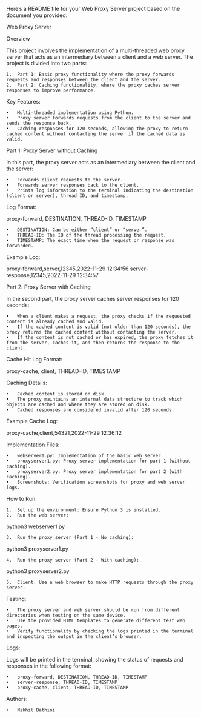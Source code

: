 Here’s a README file for your Web Proxy Server project based on the document you provided:

Web Proxy Server

Overview

This project involves the implementation of a multi-threaded web proxy server that acts as an intermediary between a client and a web server. The project is divided into two parts:

	1.	Part 1: Basic proxy functionality where the proxy forwards requests and responses between the client and the server.
	2.	Part 2: Caching functionality, where the proxy caches server responses to improve performance.

Key Features:

	•	Multi-threaded implementation using Python.
	•	Proxy server forwards requests from the client to the server and sends the response back.
	•	Caching responses for 120 seconds, allowing the proxy to return cached content without contacting the server if the cached data is valid.

Part 1: Proxy Server without Caching

In this part, the proxy server acts as an intermediary between the client and the server:

	•	Forwards client requests to the server.
	•	Forwards server responses back to the client.
	•	Prints log information to the terminal indicating the destination (client or server), thread ID, and timestamp.

Log Format:

proxy-forward, DESTINATION, THREAD-ID, TIMESTAMP

	•	DESTINATION: Can be either “client” or “server”.
	•	THREAD-ID: The ID of the thread processing the request.
	•	TIMESTAMP: The exact time when the request or response was forwarded.

Example Log:

proxy-forward,server,12345,2022-11-29 12:34:56
server-response,12345,2022-11-29 12:34:57

Part 2: Proxy Server with Caching

In the second part, the proxy server caches server responses for 120 seconds:

	•	When a client makes a request, the proxy checks if the requested content is already cached and valid.
	•	If the cached content is valid (not older than 120 seconds), the proxy returns the cached content without contacting the server.
	•	If the content is not cached or has expired, the proxy fetches it from the server, caches it, and then returns the response to the client.

Cache Hit Log Format:

proxy-cache, client, THREAD-ID, TIMESTAMP

Caching Details:

	•	Cached content is stored on disk.
	•	The proxy maintains an internal data structure to track which objects are cached and where they are stored on disk.
	•	Cached responses are considered invalid after 120 seconds.

Example Cache Log:

proxy-cache,client,54321,2022-11-29 12:36:12

Implementation Files:

	•	webserver1.py: Implementation of the basic web server.
	•	proxyserver1.py: Proxy server implementation for part 1 (without caching).
	•	proxyserver2.py: Proxy server implementation for part 2 (with caching).
	•	Screenshots: Verification screenshots for proxy and web server logs.

How to Run:

	1.	Set up the environment: Ensure Python 3 is installed.
	2.	Run the web server:

python3 webserver1.py


	3.	Run the proxy server (Part 1 - No caching):

python3 proxyserver1.py


	4.	Run the proxy server (Part 2 - With caching):

python3 proxyserver2.py


	5.	Client: Use a web browser to make HTTP requests through the proxy server.

Testing:

	•	The proxy server and web server should be run from different directories when testing on the same device.
	•	Use the provided HTML templates to generate different test web pages.
	•	Verify functionality by checking the logs printed in the terminal and inspecting the output in the client’s browser.

Logs:

Logs will be printed in the terminal, showing the status of requests and responses in the following format:

	•	proxy-forward, DESTINATION, THREAD-ID, TIMESTAMP
	•	server-response, THREAD-ID, TIMESTAMP
	•	proxy-cache, client, THREAD-ID, TIMESTAMP

Authors:

	•	Nikhil Bathini

